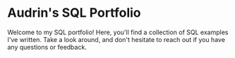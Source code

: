 # Audrin's SQL Portfolio
Welcome to my SQL portfolio! Here, you'll find a collection of SQL examples I've written. Take a look around, and don't hesitate to reach out if you have any questions or feedback.
